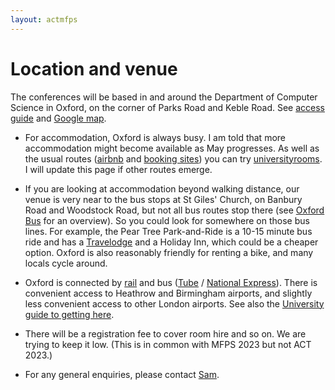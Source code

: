 ```yaml
---
layout: actmfps
---
```


# Location and venue

The conferences will be based in and around the Department of Computer Science in Oxford, on the corner of Parks Road and Keble Road. See [access guide](https://www.accessguide.ox.ac.uk/8-11-keble-road-and-wolfson-building) and [Google map](https://maps.app.goo.gl/WSeQuTsg3w4ZL8VQ8).

* For accommodation, Oxford is always busy. I am told that more accommodation might become available as May progresses. As well as the usual routes ([airbnb](https://www.airbnb.co.uk/oxford-united-kingdom/stays/apartments) and [booking sites](https://www.tripadvisor.co.uk/Hotels-g186361-Oxford_Oxfordshire_England-Hotels.html)) you can try [universityrooms](https://www.universityrooms.com/en-GB/city/oxford/home/). I will update this page if other routes emerge. 

* If you are looking at accommodation beyond walking distance, our venue is very near to the bus stops at St Giles' Church, on Banbury Road and Woodstock Road, but not all bus routes stop there (see [Oxford Bus](https://images-oxfordbus.passenger-website.com/2023-08/SmartZone%20Network%20Map%20-%2027th%20August%202023.pdf) for an overview). So you could look for somewhere on those bus lines. For example, the Pear Tree Park-and-Ride is a 10-15 minute bus ride and has a [Travelodge](https://www.tripadvisor.co.uk/Hotel_Review-g186361-d1027077-Reviews-Travelodge_Oxford_Peartree_Hotel-Oxford_Oxfordshire_England.html) and a Holiday Inn, which could be a cheaper option. Oxford is also reasonably friendly for renting a bike, and many locals cycle around. 

* Oxford is connected by [rail](https://www.nationalrail.co.uk) and bus ([Tube](https://www.oxfordtube.com) / [National Express](https://www.nationalexpress.com/en/help/coach-stations/oxford)). There is convenient access to Heathrow and Birmingham airports, and slightly less convenient access to other London airports. See also the [University guide to getting here](https://www.ox.ac.uk/visitors/visiting-oxford/how-get-oxford). 

* There will be a registration fee to cover room hire and so on. We are trying to keep it low. (This is in common with MFPS 2023 but not ACT 2023.) 

* For any general enquiries, please contact [Sam](https://www.cs.ox.ac.uk/people/samuel.staton/main.html). 

